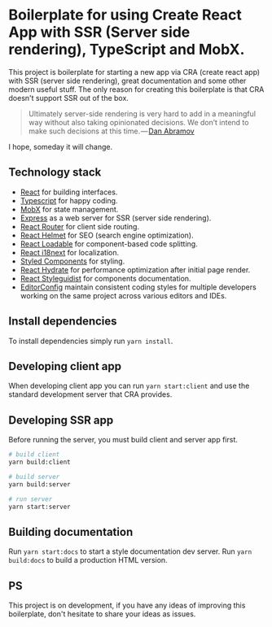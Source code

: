 # Boilerplate for using Create React App with SSR (Server side rendering), TypeScript and MobX.
This project is boilerplate for starting a new app via CRA (create react app) with SSR (server side rendering), great documentation and some other modern useful stuff.
The only reason for creating this boilerplate is that CRA doesn't support SSR out of the box.

> Ultimately server-side rendering is very hard to add in a meaningful way without also taking opinionated decisions. We don’t intend to make such decisions at this time. — [Dan Abramov](https://github.com/facebook/create-react-app/issues/990#issuecomment-257172453)

I hope, someday it will change.   
 

## Technology stack
* [React](https://reactjs.org/) for building interfaces.
* [Typescript](https://www.typescriptlang.org/) for happy coding.
* [MobX](https://mobx.js.org/) for state management.
* [Express](https://expressjs.com/) as a web server for SSR (server side rendering).
* [React Router](https://github.com/ReactTraining/react-router) for client side routing.
* [React Helmet](https://github.com/nfl/react-helmet) for SEO (search engine optimization).
* [React Loadable](https://github.com/jamiebuilds/react-loadable) for component-based code splitting.
* [React i18next](https://react.i18next.com/) for localization.
* [Styled Components](https://www.styled-components.com/) for styling.
* [React Hydrate](https://reactjs.org/docs/react-dom.html#hydrate) for performance optimization after initial page render.  
* [React Styleguidist](https://react-styleguidist.js.org/) for components documentation.
* [EditorConfig](https://editorconfig.org/) maintain consistent coding styles for multiple developers working on the same project across various editors and IDEs.

## Install dependencies
To install dependencies simply run ``yarn install``.

## Developing client app
When developing client app you can run ``yarn start:client`` and use the standard development server that CRA provides.

## Developing SSR app
Before running the server, you must build client and server app first.
```bash
# build client
yarn build:client

# build server
yarn build:server

# run server
yarn start:server
```

## Building documentation
Run ``yarn start:docs`` to start a style documentation dev server.
Run ``yarn build:docs`` to build a production HTML version.

## PS
This project is on development, if you have any ideas of improving this boilerplate, don't hesitate to share your ideas as issues. 
